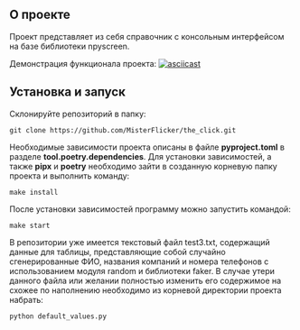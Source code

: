 ## О проекте
Проект представляет из себя справочник с консольным интерфейсом на базе библиотеки npyscreen.

Демонстрация функционала проекта:
[![asciicast](https://asciinema.org/a/YszVRS2XGn2fmmad0qEbjBxft.svg)](https://asciinema.org/a/YszVRS2XGn2fmmad0qEbjBxft)

## Установка и запуск

Склонируйте репозиторий в папку:

`git clone https://github.com/MisterFlicker/the_click.git`

Необходимые зависимости проекта описаны в файле **pyproject.toml** в разделе **tool.poetry.dependencies**.
Для установки зависимостей, а также **pipx** и **poetry** необходимо зайти в созданную корневую папку проекта и выполнить команду:

`make install`

После установки зависимостей программу можно запустить командой:

`make start`

В репозитории уже имеется текстовый файл test3.txt, содержащий данные для таблицы, представляющие собой случайно сгенерированные ФИО, названия компаний и номера телефонов с использованием модуля random и библиотеки faker.
В случае утери данного файла или желании полностью изменить его содержимое на схожее по наполнению необходимо из корневой директории проекта набрать:

`python default_values.py`